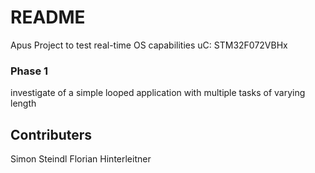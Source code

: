 # README #

Apus Project to test real-time OS capabilities
uC: STM32F072VBHx

### Phase 1 ###

investigate of a simple looped application with multiple tasks of varying length

## Contributers
Simon Steindl
Florian Hinterleitner